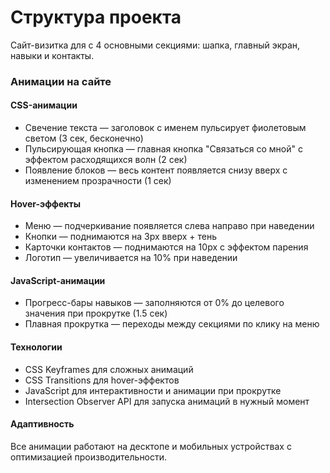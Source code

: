 # Структура проекта
Сайт-визитка для с 4 основными секциями: шапка, главный экран, навыки и контакты.
### Анимации на сайте
#### CSS-анимации
- Свечение текста — заголовок с именем пульсирует фиолетовым светом (3 сек, бесконечно)
- Пульсирующая кнопка — главная кнопка "Связаться со мной" с эффектом расходящихся волн (2 сек)
- Появление блоков — весь контент появляется снизу вверх с изменением прозрачности (1 сек)
#### Hover-эффекты
- Меню — подчеркивание появляется слева направо при наведении
- Кнопки — поднимаются на 3px вверх + тень
- Карточки контактов — поднимаются на 10px с эффектом парения
- Логотип — увеличивается на 10% при наведении
#### JavaScript-анимации
- Прогресс-бары навыков — заполняются от 0% до целевого значения при прокрутке (1.5 сек)
- Плавная прокрутка — переходы между секциями по клику на меню
#### Технологии
- CSS Keyframes для сложных анимаций
- CSS Transitions для hover-эффектов
- JavaScript для интерактивности и анимации при прокрутке
- Intersection Observer API для запуска анимаций в нужный момент
#### Адаптивность
Все анимации работают на десктопе и мобильных устройствах с оптимизацией производительности.